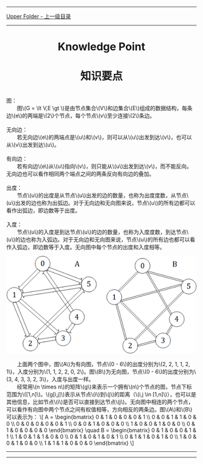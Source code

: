 <script type="text/javascript" async src="//cdn.bootcss.com/mathjax/2.7.0/MathJax.js?config=TeX-AMS-MML_HTMLorMML"></script>
<script type="text/javascript" async src="https://cdnjs.cloudflare.com/ajax/libs/mathjax/2.7.1/MathJax.js?config=TeX-MML-AM_CHTML"></script>


--------
[Upper Folder - 上一级目录](../)


--------

<div>
<h1 align="center">Knowledge Point</h1>
<h1 align="center">知识要点</h1>
<br>
图： <br>
&emsp;&emsp;图\(G = \lt V,E \gt \)是由节点集合\(V\)和边集合\(E\)组成的数据结构，每条边\(e\)的两端是\(2\)个节点，每个节点\(v\)至少连接\(2\)条边。 <br>
<br>
无向边： <br>
&emsp;&emsp;若无向边\(e\)的两端点是\(u\)和\(v\)，则可以从\(u\)出发到达\(v\)，也可以从\(v\)出发到达\(u\)。 <br>
<br>
有向边： <br>
&emsp;&emsp;若有向边\(e\)从\(u\)指向\(v\)，则只能从\(u\)出发到达\(v\)，而不能反向。无向边也可以看作相同两个端点之间的两条反向有向边的叠加。 <br>
<br>
出度： <br>
&emsp;&emsp;节点\(u\)的出度是从节点\(u\)出发的边的数量，也称为出度度数，从节点\(u\)出发的边也称为出弧边。对于无向边和无向图来说，节点\(u\)的所有边都可以看作出弧边，即边数等于出度。 <br>
<br>
入度： <br>
&emsp;&emsp;节点\(u\)的入度是到达节点\(u\)的边的数量，也称为入度度数，到达节点\(u\)的边也称为入弧边。对于无向边和无向图来说，节点\(u\)的所有边也都可以看作入弧边，即边数等于入度。无向图中每个节点的出度和入度相等。 <br>
<p align="center"><img src="../res/KnowledgePoint1.png" /></p>
&emsp;&emsp;上面两个图中，图\(A\)为有向图，节点\(0 - 6\)的出度分别为\(2, 2, 1, 1, 2, 1\)，入度分别为\(1, 1, 2, 2, 0, 2\)。图\(B\)为无向图，节点\(0 - 6\)的出度分别为\(3, 4, 3, 3, 2, 3\)，入度与出度一样。 <br>
&emsp;&emsp;经常用\(n \times n\)的矩阵\(g\)来表示一个拥有\(n\)个节点的图，节点下标范围为\([1,n]\)。\(g[i,j]\)表示从节点\(i\)到\(j\)的距离（\(i,j \in [1,n]\)），也可以是其他信息，比如节点\(i\)是否可以直接到达节点\(j\)。无向图中相连的两个节点，可以看作有向图中两个节点之间有权值相等，方向相反的两条边。图\(A\)和\(B\)可以表示为：
\[
A =
\begin{bmatrix}
0 & 1 & 0 & 0 & 0 & 1 \\
0 & 0 & 1 & 1 & 0 & 0 \\
0 & 0 & 0 & 0 & 0 & 1 \\
0 & 0 & 1 & 0 & 0 & 0 \\
1 & 0 & 0 & 1 & 0 & 0 \\
0 & 1 & 0 & 0 & 0 & 0
\end{bmatrix}
\quad
B =
\begin{bmatrix}
0 & 1 & 0 & 0 & 1 & 1 \\
1 & 0 & 1 & 1 & 0 & 0 \\
0 & 1 & 0 & 1 & 0 & 1 \\
0 & 1 & 1 & 0 & 1 & 0 \\
1 & 0 & 0 & 1 & 0 & 0 \\
1 & 1 & 1 & 0 & 0 & 0
\end{bmatrix}
\]
</div>


--------
--------
